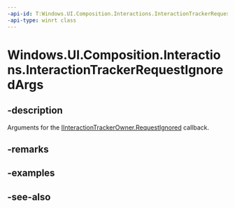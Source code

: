 ```yaml
---
-api-id: T:Windows.UI.Composition.Interactions.InteractionTrackerRequestIgnoredArgs
-api-type: winrt class
---
```


<!-- Class syntax.
public class InteractionTrackerRequestIgnoredArgs : Windows.UI.Composition.Interactions.IInteractionTrackerRequestIgnoredArgs
-->

# Windows.UI.Composition.Interactions.InteractionTrackerRequestIgnoredArgs

## -description
Arguments for the [IInteractionTrackerOwner.RequestIgnored](iinteractiontrackerowner_requestignored_1806693457.md) callback.



## -remarks

## -examples

## -see-also
